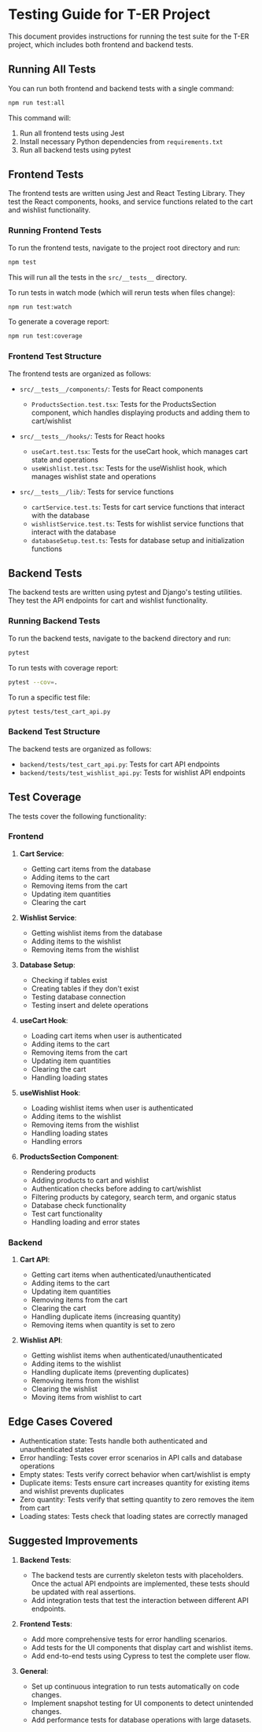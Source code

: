 # Testing Guide for T-ER Project

This document provides instructions for running the test suite for the T-ER project, which includes both frontend and backend tests.

## Running All Tests

You can run both frontend and backend tests with a single command:

```bash
npm run test:all
```

This command will:
1. Run all frontend tests using Jest
2. Install necessary Python dependencies from `requirements.txt`
3. Run all backend tests using pytest

## Frontend Tests

The frontend tests are written using Jest and React Testing Library. They test the React components, hooks, and service functions related to the cart and wishlist functionality.

### Running Frontend Tests

To run the frontend tests, navigate to the project root directory and run:

```bash
npm test
```

This will run all the tests in the `src/__tests__` directory.

To run tests in watch mode (which will rerun tests when files change):

```bash
npm run test:watch
```

To generate a coverage report:

```bash
npm run test:coverage
```

### Frontend Test Structure

The frontend tests are organized as follows:

- `src/__tests__/components/`: Tests for React components
  - `ProductsSection.test.tsx`: Tests for the ProductsSection component, which handles displaying products and adding them to cart/wishlist

- `src/__tests__/hooks/`: Tests for React hooks
  - `useCart.test.tsx`: Tests for the useCart hook, which manages cart state and operations
  - `useWishlist.test.tsx`: Tests for the useWishlist hook, which manages wishlist state and operations

- `src/__tests__/lib/`: Tests for service functions
  - `cartService.test.ts`: Tests for cart service functions that interact with the database
  - `wishlistService.test.ts`: Tests for wishlist service functions that interact with the database
  - `databaseSetup.test.ts`: Tests for database setup and initialization functions

## Backend Tests

The backend tests are written using pytest and Django's testing utilities. They test the API endpoints for cart and wishlist functionality.

### Running Backend Tests

To run the backend tests, navigate to the backend directory and run:

```bash
pytest
```

To run tests with coverage report:

```bash
pytest --cov=.
```

To run a specific test file:

```bash
pytest tests/test_cart_api.py
```

### Backend Test Structure

The backend tests are organized as follows:

- `backend/tests/test_cart_api.py`: Tests for cart API endpoints
- `backend/tests/test_wishlist_api.py`: Tests for wishlist API endpoints

## Test Coverage

The tests cover the following functionality:

### Frontend

1. **Cart Service**:
   - Getting cart items from the database
   - Adding items to the cart
   - Removing items from the cart
   - Updating item quantities
   - Clearing the cart

2. **Wishlist Service**:
   - Getting wishlist items from the database
   - Adding items to the wishlist
   - Removing items from the wishlist

3. **Database Setup**:
   - Checking if tables exist
   - Creating tables if they don't exist
   - Testing database connection
   - Testing insert and delete operations

4. **useCart Hook**:
   - Loading cart items when user is authenticated
   - Adding items to the cart
   - Removing items from the cart
   - Updating item quantities
   - Clearing the cart
   - Handling loading states

5. **useWishlist Hook**:
   - Loading wishlist items when user is authenticated
   - Adding items to the wishlist
   - Removing items from the wishlist
   - Handling loading states
   - Handling errors

6. **ProductsSection Component**:
   - Rendering products
   - Adding products to cart and wishlist
   - Authentication checks before adding to cart/wishlist
   - Filtering products by category, search term, and organic status
   - Database check functionality
   - Test cart functionality
   - Handling loading and error states

### Backend

1. **Cart API**:
   - Getting cart items when authenticated/unauthenticated
   - Adding items to the cart
   - Updating item quantities
   - Removing items from the cart
   - Clearing the cart
   - Handling duplicate items (increasing quantity)
   - Removing items when quantity is set to zero

2. **Wishlist API**:
   - Getting wishlist items when authenticated/unauthenticated
   - Adding items to the wishlist
   - Handling duplicate items (preventing duplicates)
   - Removing items from the wishlist
   - Clearing the wishlist
   - Moving items from wishlist to cart

## Edge Cases Covered

- Authentication state: Tests handle both authenticated and unauthenticated states
- Error handling: Tests cover error scenarios in API calls and database operations
- Empty states: Tests verify correct behavior when cart/wishlist is empty
- Duplicate items: Tests ensure cart increases quantity for existing items and wishlist prevents duplicates
- Zero quantity: Tests verify that setting quantity to zero removes the item from cart
- Loading states: Tests check that loading states are correctly managed

## Suggested Improvements

1. **Backend Tests**:
   - The backend tests are currently skeleton tests with placeholders. Once the actual API endpoints are implemented, these tests should be updated with real assertions.
   - Add integration tests that test the interaction between different API endpoints.

2. **Frontend Tests**:
   - Add more comprehensive tests for error handling scenarios.
   - Add tests for the UI components that display cart and wishlist items.
   - Add end-to-end tests using Cypress to test the complete user flow.

3. **General**:
   - Set up continuous integration to run tests automatically on code changes.
   - Implement snapshot testing for UI components to detect unintended changes.
   - Add performance tests for database operations with large datasets.